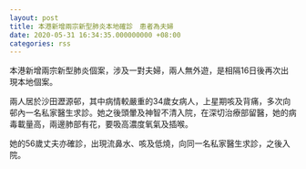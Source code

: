 ```yaml
---
layout: post
title: 本港新增兩宗新型肺炎本地確診　患者為夫婦
date: 2020-05-31 16:34:35.000000000 +08:00
categories: rss
---
```


本港新增兩宗新型肺炎個案，涉及一對夫婦，兩人無外遊，是相隔16日後再次出現本地個案。

兩人居於沙田瀝源邨，其中病情較嚴重的34歲女病人，上星期咳及背痛，多次向邨內一名私家醫生求診。她之後頭暈及神智不清入院，在深切治療部留醫，她的病毒載量高，兩邊肺部有花，要吸高濃度氧氣及插喉。

她的56歲丈夫亦確診，出現流鼻水、咳及低燒，向同一名私家醫生求診，之後入院。

